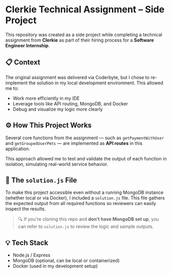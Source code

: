 # Clerkie Technical Assignment – Side Project

This repository was created as a side project while completing a technical assignment from **Clerkie** as part of their hiring process for a **Software Engineer Internship**.

## 📋 Context

The original assignment was delivered via Coderbyte, but I chose to re-implement the solution in my local development environment. This allowed me to:
- Work more efficiently in my IDE
- Leverage tools like API routing, MongoDB, and Docker
- Debug and visualize my logic more clearly

## ⚙️ How This Project Works

Several core functions from the assignment — such as `getPaymentWithUser` and `getGroupedUserPmts` — are implemented as **API routes** in this application.

This approach allowed me to test and validate the output of each function in isolation, simulating real-world service behavior.

## 🧪 The `solution.js` File

To make this project accessible even without a running MongoDB instance (whether local or via Docker), I included a `solution.js` file. This file gathers the expected output from all required functions so reviewers can easily inspect the results.

> 🔍 If you're cloning this repo and **don't have MongoDB set up**, you can refer to `solution.js` to review the logic and sample outputs.

## 💡 Tech Stack

- Node.js / Express
- MongoDB (optional, can be local or containerized)
- Docker (used in my development setup)

